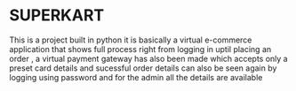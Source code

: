 # SUPERKART
This is a project built in python it is basically a virtual e-commerce application that shows full process right from logging in uptil placing an order , a virtual payment gateway has also been made which accepts only a preset card details and sucessful order details can also be seen again by logging using password and for the admin all the details are available
